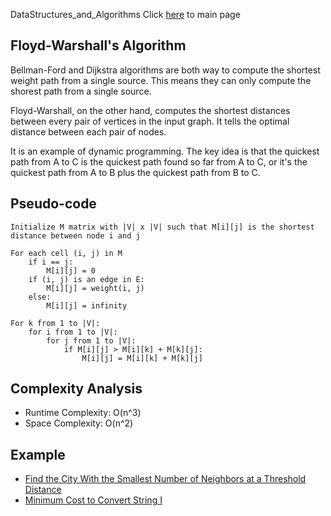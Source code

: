 DataStructures_and_Algorithms
Click [here](../README.md) to main page

## Floyd-Warshall's Algorithm
Bellman-Ford and Dijkstra algorithms are both way to compute the shortest weight path from a single source. This means they can only compute the shorest path from a single source.

Floyd-Warshall, on the other hand, computes the shortest distances between every pair of vertices in the input graph. It tells the optimal distance between each pair of nodes.

It is an example of dynamic programming. The key idea is that the quickest path from A to C is the quickest path found so far from A to C, or it's the quickest path from A to B plus the quickest path from B to C.

## Pseudo-code
```
Initialize M matrix with |V| x |V| such that M[i][j] is the shortest distance between node i and j

For each cell (i, j) in M
    if i == j:
        M[i][j] = 0
    if (i, j) is an edge in E:
        M[i][j] = weight(i, j)
    else:
        M[i][j] = infinity

For k from 1 to |V|:
    for i from 1 to |V|:
        for j from 1 to |V|:
            if M[i][j] > M[i][k] + M[k][j]:
                M[i][j] = M[i][k] + M[k][j]
```

## Complexity Analysis
- Runtime Complexity: O(n^3)
- Space Complexity: O(n^2)

## Example
- [Find the City With the Smallest Number of Neighbors at a Threshold Distance](./find_the_city_with_the_smallest_number_of_neighbors_at_a_threshold_distance/description.md)
- [Minimum Cost to Convert String I](./minimum_cost_to_convert_string_i/description.md)